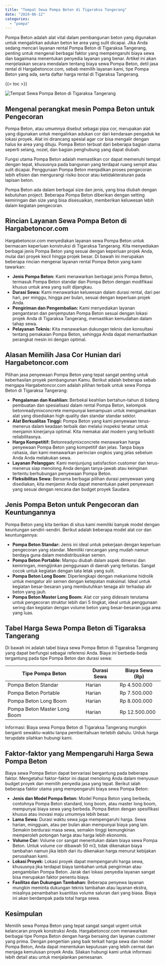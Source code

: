 ```yaml
---
title: "Tempat Sewa Pompa Beton di Tigaraksa Tangerang"
date: "2024-06-12"
categories: 
  - "pompa"
---
```




Pompa Beton adalah alat vital dalam pembangunan beton yang digunakan untuk mengalirkan adukan beton ke area yang sulit dicapai. Jika Anda sedang mencari layanan rental Pompa Beton di Tigaraksa Tangerang, penting untuk mengenal berbagai faktor yang mempengaruhi biaya sewa dan bagaimana menentukan penyedia layanan yang benar. Artikel ini akan menjelaskan secara mendalam tentang biaya sewa Pompa Beton, detil jasa rental di Hargabetoncor.com, sebab memilih layanan kami, tipe Pompa Beton yang ada, serta daftar harga rental di Tigaraksa Tangerang.

{{< toc >}}

![Tempat Sewa Pompa Beton di Tigaraksa Tangerang](https://hargareadymixid.github.io/pompa/concrete-pump%20(25).png)

## Mengenal perangkat mesin Pompa Beton untuk Pengecoran

Pompa Beton, atau umumnya disebut sebagai pipa cor, merupakan alat yang digunakan untuk mengalirkan adukan cor dari kendaraan pengaduk ke lokasi proyek. Alat ini dirancang spesial agar cor bisa mengalir dengan halus ke area yang dituju. Pompa Beton terbuat dari beberapa bagian utama seperti selang, nozel, dan bagian penghubung yang dapat diubah.

Fungsi utama Pompa Beton adalah memastikan cor dapat memenuhi tempat dengan tepat, khususnya pada bangunan yang terdapat ruang sempit atau sulit dicapai. Penggunaan Pompa Beton menjadikan proses pengecoran lebih efisien dan mengurangi risiko bocor atau ketidakteraturan pada lapisan beton.

Pompa Beton ada dalam berbagai size dan jenis, yang bisa diubah dengan kebutuhan project. Beberapa Pompa Beton diberikan dengan setting kemiringan dan size yang bisa disesuaikan, memberikan keluwesan lebih dalam kegiatan pengecoran.

## Rincian Layanan Sewa Pompa Beton di Hargabetoncor.com

Hargabetoncor.com menyediakan layanan sewa Pompa Beton untuk bermacam keperluan konstruksi di Tigaraksa Tangerang. Kita menyediakan berbagai jenis Pompa Beton yang sesuai dengan keperluan projek Anda, mulai dari proyek kecil hingga projek besar. Di bawah ini merupakan beberapa rincian mengenai layanan rental Pompa Beton yang kami tawarkan:

- **Jenis Pompa Beton:** Kami menawarkan berbagai jenis Pompa Beton, termasuk Pompa Beton standar dan Pompa Beton dengan modifikasi khusus untuk area yang sulit dijangkau.
- **Durasi Sewa:** Kami menawarkan keluwesan dalam durasi rental, dari per hari, per minggu, hingga per bulan, sesuai dengan keperluan projek Anda.
- **Pengiriman dan Pengembalian:** Kami menyediakan layanan pengantaran dan penjemputan Pompa Beton sesuai dengan lokasi projek Anda di Tigaraksa Tangerang, memastikan kemudahan dalam tahap sewa.
- **Pelayanan Teknis:** Kita menawarkan dukungan teknis dan konsultasi tentang pemakaian Pompa Beton, sehingga Anda dapat memanfaatkan perangkat mesin ini dengan optimal.

## Alasan Memilih Jasa Cor Hunian dari Hargabetoncor.com

Pilihan jasa penyewaan Pompa Beton yang tepat sangat penting untuk keberhasilan proyek pembangunan Kamu. Berikut adalah beberapa sebab mengapa Hargabetoncor.com adalah pilihan terbaik untuk sewa Pompa Beton di Tigaraksa Tangerang:

- **Pengalaman dan Keahlian:** Berbekal keahlian bertahun-tahun di bidang pembuatan dan spesialisasi dalam rental Pompa Beton, kelompok betonreadymixconcrete mempunyai kemampuan untuk mengamankan alat yang disediakan high quality dan standar standar sektor.
- **Alat Berkualitas Tinggi:** Pompa Beton yang kami penyewaan terus-menerus dalam keadaan terbaik dan melalui inspeksi teratur untuk menjamin kinerjanya optimal. Kita memakai alat modern yang terbukti reliabilitasnya.
- **Harga Kompetitif:** Betonreadymixconcrete menawarkan harga penyewaan Pompa Beton yang kompetitif dan jelas. Tanpa biaya rahasia, dan kami menawarkan perincian ongkos yang jelas sebelum Anda Anda melakukan sewa.
- **Layanan Pelanggan:** Kami menjunjung satisfaction customer dan terus-menerus siap menolong Anda dengan tanya-jawab atau keinginan tertentu berhubungan penyewaan Pompa Beton.
- **Fleksibilitas Sewa:** Bersama berbagai pilihan durasi penyewaan yang disediakan, kita menjamin Anda dapat menentukan paket penyewaan yang sesuai dengan rencana dan budget proyek Saudara.

## Jenis Pompa Beton untuk Pengecoran dan Keuntungannya

Pompa Beton yang kita berikan di situs kami memiliki banyak model dengan keuntungan sendiri-sendiri. Berikut adalah beberapa model alat cor dan keuntungannya:

- **Pompa Beton Standar:** Jenis ini ideal untuk pekerjaan dengan keperluan pengecoran yang standar. Memiliki rancangan yang mudah namun berdaya guna dalam mendistribusikan semen.
- **Pompa Beton Portable:** Mampu diubah dalam aspek dimensi dan kemiringan, mengijinkan penggunaan di daerah yang terbatas. Sangat cocok untuk kegiatan dengan tata letak yang sulit.
- **Pompa Beton Long Boom:** Diperlengkapi dengan mekanisme hidrolik untuk mengatur alir semen dengan ketepatan maksimal. Ideal untuk kegiatan besar-besaran yang membutuhkan tenaga alir terhadap alir beton yang jauh.
- **Pompa Beton Master Long Boom:** Alat cor yang didesain terutama untuk pengecoran struktur lebih dari 5 tingkat, ideal untuk penggunaan sering dan kegiatan dengan volume beton yang besar-besaran juga area yang luas.

## Tabel Harga Sewa Pompa Beton di Tigaraksa Tangerang

Di bawah ini adalah tabel biaya sewa Pompa Beton di Tigaraksa Tangerang yang dapat berfungsi sebagai referensi Anda. Biaya ini berbeda-beda tergantung pada tipe Pompa Beton dan durasi sewa:

| Tipe Pompa Beton | Durasi Sewa | Biaya Sewa (Rp) |
| --- | --- | --- |
| Pompa Beton Standar | Harian | Rp 4.500.000 |
| Pompa Beton Portable | Harian | Rp 7.500.000 |
| Pompa Beton Long Boom | Harian | Rp 8.000.000 |
| Pompa Beton Master Long Boom | Harian | Rp 12.500.000 |

Informasi: Biaya sewa Pompa Beton di Tigaraksa Tangerang mungkin berganti sewaktu-waktu tanpa pemberitahuan terlebih dahulu. Untuk harga terupdate silahkan hubungi kami.

## Faktor-faktor yang Mempengaruhi Harga Sewa Pompa Beton

Biaya sewa Pompa Beton dapat bervariasi bergantung pada beberapa faktor. Mengetahui faktor-faktor ini dapat menolong Anda dalam menyusun budget proyek dan memilih penyedia jasa yang tepat. Berikut ialah beberapa faktor utama yang mempengaruhi biaya sewa Pompa Beton:

- **Jenis dan Model Pompa Beton:** Model Pompa Beton yang berbeda, contohnya Pompa Beton standard, long boom, atau master long boom, mempunyai biaya sewa yang berbeda. Pompa Beton dengan spesifikasi khusus atau inovasi maju umumnya lebih besar.
- **Lama Sewa:** Durasi waktu sewa juga mempengaruhi harga. Sewa harian, mingguan, atau per bulan akan mempunyai biaya yang lain. Semakin berdurasi masa sewa, semakin tinggi kemungkinan memperoleh potongan harga atau harga lebih ekonomis.
- **Volume Cor:** Volume cor sangat menentukan dalam biaya sewa Pompa Beton. Untuk volume cor dibawah 50 m3, tidak dikenakan biaya tambahan namun jika lebih dari itu dikenakan harga menurut kebijakan perusahaan kami.
- **Lokasi Proyek:** Lokasi proyek dapat mempengaruhi harga sewa, khususnya jika terdapat biaya tambahan untuk pengiriman atau pengambilan Pompa Beton. Jarak dari lokasi penyedia layanan sangat bisa merupakan faktor penentu biaya.
- **Fasilitas dan Dukungan Tambahan:** Beberapa penyewa layanan mungkin meminta dukungan teknis tambahan atau layanan ekstra, misalnya penambahan kuantitas volume saluran dari yang biasa. Biaya ini akan berdampak pada total harga sewa.

## Kesimpulan

Memilih sewa Pompa Beton yang tepat sangat sangat urgent untuk kelancaran proyek konstruksi Anda. Hargabetoncor.com menawarkan berbagai tipe Pompa Beton dengan harga bersaing dan layanan customer yang prima. Dengan pengertian yang baik terkait harga sewa dan model Pompa Beton, Anda dapat menentukan keputusan yang lebih cermat dan menjaga kemulusan proyek Anda. Silakan hubungi kami untuk informasi lebih detail atau untuk menjalankan pemesanan.
